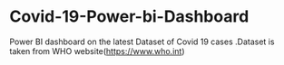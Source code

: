 # Covid-19-Power-bi-Dashboard
Power BI dashboard on the latest Dataset of Covid 19 cases .Dataset is taken from WHO website(https://www.who.int)

